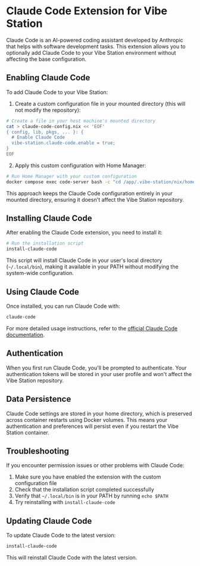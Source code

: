 # Claude Code Extension for Vibe Station

Claude Code is an AI-powered coding assistant developed by Anthropic that helps with software development tasks. This extension allows you to optionally add Claude Code to your Vibe Station environment without affecting the base configuration.

## Enabling Claude Code

To add Claude Code to your Vibe Station:

1. Create a custom configuration file in your mounted directory (this will not modify the repository):

```bash
# Create a file in your host machine's mounted directory
cat > claude-code-config.nix << 'EOF'
{ config, lib, pkgs, ... }: {
  # Enable Claude Code
  vibe-station.claude-code.enable = true;
}
EOF
```

2. Apply this custom configuration with Home Manager:

```bash
# Run Home Manager with your custom configuration
docker compose exec code-server bash -c "cd /app/.vibe-station/nix/home-manager && home-manager switch --flake .#coder -I custom-config=/app/mount/claude-code-config.nix" > home-manager-switch.log 2>&1
```

This approach keeps the Claude Code configuration entirely in your mounted directory, ensuring it doesn't affect the Vibe Station repository.

## Installing Claude Code

After enabling the Claude Code extension, you need to install it:

```bash
# Run the installation script
install-claude-code
```

This script will install Claude Code in your user's local directory (`~/.local/bin`), making it available in your PATH without modifying the system-wide configuration.

## Using Claude Code

Once installed, you can run Claude Code with:

```bash
claude-code
```

For more detailed usage instructions, refer to the [official Claude Code documentation](https://docs.anthropic.com/en/docs/agents-and-tools/claude-code/overview).

## Authentication

When you first run Claude Code, you'll be prompted to authenticate. Your authentication tokens will be stored in your user profile and won't affect the Vibe Station repository.

## Data Persistence

Claude Code settings are stored in your home directory, which is preserved across container restarts using Docker volumes. This means your authentication and preferences will persist even if you restart the Vibe Station container.

## Troubleshooting

If you encounter permission issues or other problems with Claude Code:

1. Make sure you have enabled the extension with the custom configuration file
2. Check that the installation script completed successfully
3. Verify that `~/.local/bin` is in your PATH by running `echo $PATH`
4. Try reinstalling with `install-claude-code`

## Updating Claude Code

To update Claude Code to the latest version:

```bash
install-claude-code
```

This will reinstall Claude Code with the latest version.